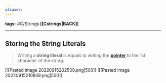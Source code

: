 ```yaml
---
aliases:
---
```

**tags:** #C/Strings 
**[[Cstrings|BACK]]**

---
## Storing the String Literals
> Writing a **string literal** is equals to writing the **[pointer](Cpointers.md)** to the 1st character of the string. 

![[Pasted image 20220915202500.png|500]]
![[Pasted image 20220915210909.png|500]]